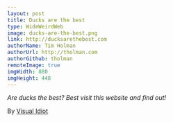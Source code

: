 ```yaml
---
layout: post
title: Ducks are the best
type: WideWeirdWeb
image: ducks-are-the-best.png
link: http://ducksarethebest.com
authorName: Tim Holman
authorUrl: http://tholman.com
authorGithub: tholman
remoteImage: true
imgWidth: 880
imgHeight: 448
---
```


_Are ducks the best? Best visit this website and find out!_

By [Visual Idiot](http://visualidiot.com)
